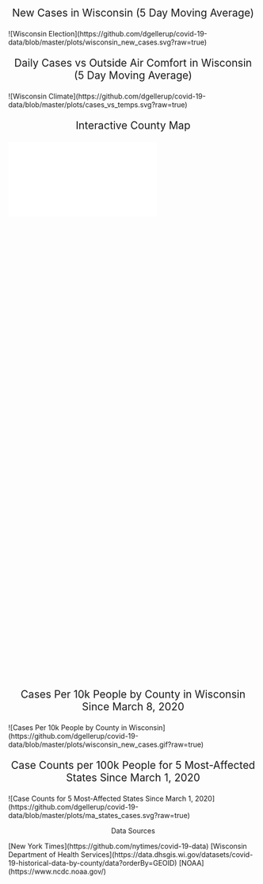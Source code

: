 <p style="font-size: 150%; text-align: center;">New Cases in Wisconsin (5 Day Moving Average)</p>
![Wisconsin Election](https://github.com/dgellerup/covid-19-data/blob/master/plots/wisconsin_new_cases.svg?raw=true)

<p style="font-size: 150%; text-align: center;">Daily Cases vs Outside Air Comfort in Wisconsin (5 Day Moving Average)</p>
![Wisconsin Climate](https://github.com/dgellerup/covid-19-data/blob/master/plots/cases_vs_temps.svg?raw=true)

<p style="font-size: 150%; text-align: center;">Interactive County Map</p>
<div id="content">
  <iframe src="assets/img/wi_interactive.html"
    sandbox="allow-same-origin allow-scripts"
    scrolling="no"
    seamless="seamless"
    frameborder="0"
    marginwidth="0">
  </iframe>
</div>

<script type='text/javascript' src='https://bi.wisconsin.gov/javascripts/api/viz_v1.js'></script><div class='tableauPlaceholder' style='width: 1000px; height: 927px;'><object class='tableauViz' width='1000' height='927' style='display:none;'><param name='host_url' value='https%3A%2F%2Fbi.wisconsin.gov%2F' /> <param name='embed_code_version' value='3' /> <param name='site_root' value='&#47;t&#47;DHS' /><param name='name' value='ExternalMetricsDashboard-HospitalCapacity_15964697993830&#47;HospitalCapacity2' /><param name='tabs' value='no' /><param name='toolbar' value='yes' /><param name='showAppBanner' value='false' /><param name='display_spinner' value='no' /></object></div>

<p style="font-size: 150%; text-align: center;">Cases Per 10k People by County in Wisconsin Since March 8, 2020</p>
![Cases Per 10k People by County in Wisconsin](https://github.com/dgellerup/covid-19-data/blob/master/plots/wisconsin_new_cases.gif?raw=true)

<p style="font-size: 150%; text-align: center;">Case Counts per 100k People for 5 Most-Affected States Since March 1, 2020</p>
![Case Counts for 5 Most-Affected States Since March 1, 2020](https://github.com/dgellerup/covid-19-data/blob/master/plots/ma_states_cases.svg?raw=true)

<p style="text-align: center;">Data Sources</p>
[New York Times](https://github.com/nytimes/covid-19-data)  
[Wisconsin Department of Health Services](https://data.dhsgis.wi.gov/datasets/covid-19-historical-data-by-county/data?orderBy=GEOID)  
[NOAA](https://www.ncdc.noaa.gov/)
